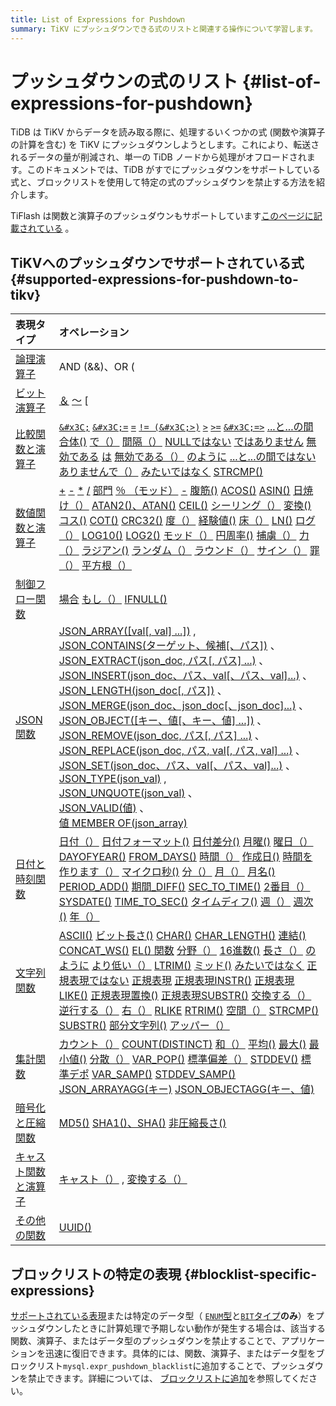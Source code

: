 ```yaml
---
title: List of Expressions for Pushdown
summary: TiKV にプッシュダウンできる式のリストと関連する操作について学習します。
---
```


# プッシュダウンの式のリスト {#list-of-expressions-for-pushdown}

TiDB は TiKV からデータを読み取る際に、処理するいくつかの式 (関数や演算子の計算を含む) を TiKV にプッシュダウンしようとします。これにより、転送されるデータの量が削減され、単一の TiDB ノードから処理がオフロードされます。このドキュメントでは、TiDB がすでにプッシュダウンをサポートしている式と、ブロックリストを使用して特定の式のプッシュダウンを禁止する方法を紹介します。

TiFlash は関数と演算子のプッシュダウンもサポートしています[このページに記載されている](/tiflash/tiflash-supported-pushdown-calculations.md) 。

## TiKVへのプッシュダウンでサポートされている式 {#supported-expressions-for-pushdown-to-tikv}

| 表現タイプ                                                                                                             | オペレーション                                                                                                                                                                                                                                                                                                                                                                                                                                                                                                                                                                                                                                                                                                                                                                                                                                                                                                                                                                                                                                                                                                                                                                                                                                                                                                                                                                                                                                                                                                                                                                                                                                                                                                                                                                                                                                                                                                                                                                                                                                                                                                                                                                                                                                                                                                                                                                                                                                                                                                                                                                                                                                                                                                                                                                                                                                                                                                                                                                                                                                                                                                                                                                                                                                                                                           |
| :---------------------------------------------------------------------------------------------------------------- | :------------------------------------------------------------------------------------------------------------------------------------------------------------------------------------------------------------------------------------------------------------------------------------------------------------------------------------------------------------------------------------------------------------------------------------------------------------------------------------------------------------------------------------------------------------------------------------------------------------------------------------------------------------------------------------------------------------------------------------------------------------------------------------------------------------------------------------------------------------------------------------------------------------------------------------------------------------------------------------------------------------------------------------------------------------------------------------------------------------------------------------------------------------------------------------------------------------------------------------------------------------------------------------------------------------------------------------------------------------------------------------------------------------------------------------------------------------------------------------------------------------------------------------------------------------------------------------------------------------------------------------------------------------------------------------------------------------------------------------------------------------------------------------------------------------------------------------------------------------------------------------------------------------------------------------------------------------------------------------------------------------------------------------------------------------------------------------------------------------------------------------------------------------------------------------------------------------------------------------------------------------------------------------------------------------------------------------------------------------------------------------------------------------------------------------------------------------------------------------------------------------------------------------------------------------------------------------------------------------------------------------------------------------------------------------------------------------------------------------------------------------------------------------------------------------------------------------------------------------------------------------------------------------------------------------------------------------------------------------------------------------------------------------------------------------------------------------------------------------------------------------------------------------------------------------------------------------------------------------------------------------------------------------------------ |
| [論理演算子](/functions-and-operators/operators.md#logical-operators)                                                  | AND (&amp;&amp;)、OR (||)、NOT (!)、XOR                                                                                                                                                                                                                                                                                                                                                                                                                                                                                                                                                                                                                                                                                                                                                                                                                                                                                                                                                                                                                                                                                                                                                                                                                                                                                                                                                                                                                                                                                                                                                                                                                                                                                                                                                                                                                                                                                                                                                                                                                                                                                                                                                                                                                                                                                                                                                                                                                                                                                                                                                                                                                                                                                                                                                                                                                                                                                                                                                                                                                                                                                                                                                                                                                                                              |
| [ビット演算子](/functions-and-operators/operators.md#operators)                                                         | [＆](https://dev.mysql.com/doc/refman/8.0/en/bit-functions.html#operator_bitwise-and) [〜](https://dev.mysql.com/doc/refman/8.0/en/bit-functions.html#operator_bitwise-invert) [|](https://dev.mysql.com/doc/refman/8.0/en/bit-functions.html#operator_bitwise-or) [`^`](https://dev.mysql.com/doc/refman/8.0/en/bit-functions.html#operator_bitwise-xor) [`&#x3C;&#x3C;`](https://dev.mysql.com/doc/refman/8.0/en/bit-functions.html#operator_left-shift) [`>>`](https://dev.mysql.com/doc/refman/8.0/en/bit-functions.html#operator_right-shift)                                                                                                                                                                                                                                                                                                                                                                                                                                                                                                                                                                                                                                                                                                                                                                                                                                                                                                                                                                                                                                                                                                                                                                                                                                                                                                                                                                                                                                                                                                                                                                                                                                                                                                                                                                                                                                                                                                                                                                                                                                                                                                                                                                                                                                                                                                                                                                                                                                                                                                                                                                                                                                                                                                                                                  |
| [比較関数と演算子](/functions-and-operators/operators.md#comparison-functions-and-operators)                              | [`&#x3C;`](https://dev.mysql.com/doc/refman/8.0/en/comparison-operators.html#operator_less-than) [`&#x3C;=`](https://dev.mysql.com/doc/refman/8.0/en/comparison-operators.html#operator_less-than-or-equal) [`=`](https://dev.mysql.com/doc/refman/8.0/en/comparison-operators.html#operator_equal) [`!= (&#x3C;>)`](https://dev.mysql.com/doc/refman/8.0/en/comparison-operators.html#operator_not-equal) [`>`](https://dev.mysql.com/doc/refman/8.0/en/comparison-operators.html#operator_greater-than) [`>=`](https://dev.mysql.com/doc/refman/8.0/en/comparison-operators.html#operator_greater-than-or-equal) [`&#x3C;=>`](https://dev.mysql.com/doc/refman/8.0/en/comparison-operators.html#operator_equal-to) [...と...の間](https://dev.mysql.com/doc/refman/8.0/en/comparison-operators.html#operator_between) [合体()](https://dev.mysql.com/doc/refman/8.0/en/comparison-operators.html#function_coalesce) [で（）](https://dev.mysql.com/doc/refman/8.0/en/comparison-operators.html#operator_in) [間隔（）](https://dev.mysql.com/doc/refman/8.0/en/comparison-operators.html#function_interval) [NULLではない](https://dev.mysql.com/doc/refman/8.0/en/comparison-operators.html#operator_is-not-null) [ではありません](https://dev.mysql.com/doc/refman/8.0/en/comparison-operators.html#operator_is-not) [無効である](https://dev.mysql.com/doc/refman/8.0/en/comparison-operators.html#operator_is-null) [は](https://dev.mysql.com/doc/refman/8.0/en/comparison-operators.html#operator_is) [無効である（）](https://dev.mysql.com/doc/refman/8.0/en/comparison-operators.html#function_isnull) [のように](https://dev.mysql.com/doc/refman/8.0/en/string-comparison-functions.html#operator_like) [...と...の間ではない](https://dev.mysql.com/doc/refman/8.0/en/comparison-operators.html#operator_not-between) [ありませんで（）](https://dev.mysql.com/doc/refman/8.0/en/comparison-operators.html#operator_not-in) [みたいではなく](https://dev.mysql.com/doc/refman/8.0/en/string-comparison-functions.html#operator_not-like) [STRCMP()](https://dev.mysql.com/doc/refman/8.0/en/string-comparison-functions.html#function_strcmp)                                                                                                                                                                                                                                                                                                                                                                                                                                                                                                                                                                                                                                                                                                                                                                                                                                                                                                                                                                                                                                                                                                                                                                                                     |
| [数値関数と演算子](/functions-and-operators/numeric-functions-and-operators.md)                                           | [+](https://dev.mysql.com/doc/refman/8.0/en/arithmetic-functions.html#operator_plus) [-](https://dev.mysql.com/doc/refman/8.0/en/arithmetic-functions.html#operator_minus) [*](https://dev.mysql.com/doc/refman/8.0/en/arithmetic-functions.html#operator_times) [/](https://dev.mysql.com/doc/refman/8.0/en/arithmetic-functions.html#operator_divide) [部門](https://dev.mysql.com/doc/refman/8.0/en/arithmetic-functions.html#operator_div) [％ （モッド）](https://dev.mysql.com/doc/refman/8.0/en/arithmetic-functions.html#operator_mod) [-](https://dev.mysql.com/doc/refman/8.0/en/arithmetic-functions.html#operator_unary-minus) [腹筋()](https://dev.mysql.com/doc/refman/8.0/en/mathematical-functions.html#function_abs) [ACOS()](https://dev.mysql.com/doc/refman/8.0/en/mathematical-functions.html#function_acos) [ASIN()](https://dev.mysql.com/doc/refman/8.0/en/mathematical-functions.html#function_asin) [日焼け（）](https://dev.mysql.com/doc/refman/8.0/en/mathematical-functions.html#function_atan) [ATAN2()、ATAN()](https://dev.mysql.com/doc/refman/8.0/en/mathematical-functions.html#function_atan2) [CEIL()](https://dev.mysql.com/doc/refman/8.0/en/mathematical-functions.html#function_ceil) [シーリング（）](https://dev.mysql.com/doc/refman/8.0/en/mathematical-functions.html#function_ceiling) [変換()](https://dev.mysql.com/doc/refman/8.0/en/mathematical-functions.html#function_conv) [コス()](https://dev.mysql.com/doc/refman/8.0/en/mathematical-functions.html#function_cos) [COT()](https://dev.mysql.com/doc/refman/8.0/en/mathematical-functions.html#function_cot) [CRC32()](https://dev.mysql.com/doc/refman/8.0/en/mathematical-functions.html#function_crc32) [度（）](https://dev.mysql.com/doc/refman/8.0/en/mathematical-functions.html#function_degrees) [経験値()](https://dev.mysql.com/doc/refman/8.0/en/mathematical-functions.html#function_exp) [床（）](https://dev.mysql.com/doc/refman/8.0/en/mathematical-functions.html#function_floor) [LN()](https://dev.mysql.com/doc/refman/8.0/en/mathematical-functions.html#function_ln) [ログ（）](https://dev.mysql.com/doc/refman/8.0/en/mathematical-functions.html#function_log) [LOG10()](https://dev.mysql.com/doc/refman/8.0/en/mathematical-functions.html#function_log10) [LOG2()](https://dev.mysql.com/doc/refman/8.0/en/mathematical-functions.html#function_log2) [モッド（）](https://dev.mysql.com/doc/refman/8.0/en/mathematical-functions.html#function_mod) [円周率()](https://dev.mysql.com/doc/refman/8.0/en/mathematical-functions.html#function_pi) [捕虜（）](https://dev.mysql.com/doc/refman/8.0/en/mathematical-functions.html#function_pow) [力（）](https://dev.mysql.com/doc/refman/8.0/en/mathematical-functions.html#function_power) [ラジアン()](https://dev.mysql.com/doc/refman/8.0/en/mathematical-functions.html#function_radians) [ランダム（）](https://dev.mysql.com/doc/refman/8.0/en/mathematical-functions.html#function_rand) [ラウンド（）](https://dev.mysql.com/doc/refman/8.0/en/mathematical-functions.html#function_round) [サイン（）](https://dev.mysql.com/doc/refman/8.0/en/mathematical-functions.html#function_sign) [罪（）](https://dev.mysql.com/doc/refman/8.0/en/mathematical-functions.html#function_sin) [平方根（）](https://dev.mysql.com/doc/refman/8.0/en/mathematical-functions.html#function_sqrt) |
| [制御フロー関数](/functions-and-operators/control-flow-functions.md)                                                     | [場合](https://dev.mysql.com/doc/refman/8.0/en/flow-control-functions.html#operator_case) [もし（）](https://dev.mysql.com/doc/refman/8.0/en/flow-control-functions.html#function_if) [IFNULL()](https://dev.mysql.com/doc/refman/8.0/en/flow-control-functions.html#function_ifnull)                                                                                                                                                                                                                                                                                                                                                                                                                                                                                                                                                                                                                                                                                                                                                                                                                                                                                                                                                                                                                                                                                                                                                                                                                                                                                                                                                                                                                                                                                                                                                                                                                                                                                                                                                                                                                                                                                                                                                                                                                                                                                                                                                                                                                                                                                                                                                                                                                                                                                                                                                                                                                                                                                                                                                                                                                                                                                                                                                                                                                   |
| [JSON関数](/functions-and-operators/json-functions.md)                                                              | [JSON_ARRAY([val[, val] ...])](https://dev.mysql.com/doc/refman/8.0/en/json-creation-functions.html#function_json-array) ,<br/> [JSON_CONTAINS(ターゲット、候補[、パス])](https://dev.mysql.com/doc/refman/8.0/en/json-search-functions.html#function_json-contains) 、<br/> [JSON_EXTRACT(json_doc, パス[, パス] ...)](https://dev.mysql.com/doc/refman/8.0/en/json-search-functions.html#function_json-extract) 、<br/> [JSON_INSERT(json_doc、パス、val[、パス、val]...)](https://dev.mysql.com/doc/refman/8.0/en/json-modification-functions.html#function_json-insert) 、<br/> [JSON_LENGTH(json_doc[, パス])](https://dev.mysql.com/doc/refman/8.0/en/json-attribute-functions.html#function_json-length) 、<br/> [JSON_MERGE(json_doc、json_doc[、json_doc]...)](https://dev.mysql.com/doc/refman/8.0/en/json-modification-functions.html#function_json-merge) 、<br/> [JSON_OBJECT([キー、値[、キー、値] ...])](https://dev.mysql.com/doc/refman/8.0/en/json-creation-functions.html#function_json-object) 、<br/> [JSON_REMOVE(json_doc, パス[, パス] ...)](https://dev.mysql.com/doc/refman/8.0/en/json-modification-functions.html#function_json-remove) 、<br/> [JSON_REPLACE(json_doc, パス, val[, パス, val] ...)](https://dev.mysql.com/doc/refman/8.0/en/json-modification-functions.html#function_json-replace) 、<br/> [JSON_SET(json_doc、パス、val[、パス、val]...)](https://dev.mysql.com/doc/refman/8.0/en/json-modification-functions.html#function_json-set) 、<br/> [JSON_TYPE(json_val)](https://dev.mysql.com/doc/refman/8.0/en/json-attribute-functions.html#function_json-type) ,<br/> [JSON_UNQUOTE(json_val)](https://dev.mysql.com/doc/refman/8.0/en/json-modification-functions.html#function_json-unquote) 、<br/> [JSON_VALID(値)](https://dev.mysql.com/doc/refman/8.0/en/json-attribute-functions.html#function_json-valid) 、<br/> [値 MEMBER OF(json_array)](https://dev.mysql.com/doc/refman/8.0/en/json-search-functions.html#operator_member-of)                                                                                                                                                                                                                                                                                                                                                                                                                                                                                                                                                                                                                                                                                                                                                                                                                                                                                                                                                                                                                                                                                                                                                                                                                                                                                                                                                                         |
| [日付と時刻関数](/functions-and-operators/date-and-time-functions.md)                                                    | [日付（）](https://dev.mysql.com/doc/refman/8.0/en/date-and-time-functions.html#function_date) [日付フォーマット()](https://dev.mysql.com/doc/refman/8.0/en/date-and-time-functions.html#function_date-format) [日付差分()](https://dev.mysql.com/doc/refman/8.0/en/date-and-time-functions.html#function_datediff) [月曜()](https://dev.mysql.com/doc/refman/8.0/en/date-and-time-functions.html#function_dayofmonth) [曜日（）](https://dev.mysql.com/doc/refman/8.0/en/date-and-time-functions.html#function_dayofweek) [DAYOFYEAR()](https://dev.mysql.com/doc/refman/8.0/en/date-and-time-functions.html#function_dayofyear) [FROM_DAYS()](https://dev.mysql.com/doc/refman/8.0/en/date-and-time-functions.html#function_from-days) [時間（）](https://dev.mysql.com/doc/refman/8.0/en/date-and-time-functions.html#function_hour) [作成日()](https://dev.mysql.com/doc/refman/8.0/en/date-and-time-functions.html#function_makedate) [時間を作ります（）](https://dev.mysql.com/doc/refman/8.0/en/date-and-time-functions.html#function_maketime) [マイクロ秒()](https://dev.mysql.com/doc/refman/8.0/en/date-and-time-functions.html#function_microsecond) [分（）](https://dev.mysql.com/doc/refman/8.0/en/date-and-time-functions.html#function_minute) [月（）](https://dev.mysql.com/doc/refman/8.0/en/date-and-time-functions.html#function_month) [月名()](https://dev.mysql.com/doc/refman/8.0/en/date-and-time-functions.html#function_monthname) [PERIOD_ADD()](https://dev.mysql.com/doc/refman/8.0/en/date-and-time-functions.html#function_period-add) [期間_DIFF()](https://dev.mysql.com/doc/refman/8.0/en/date-and-time-functions.html#function_period-diff) [SEC_TO_TIME()](https://dev.mysql.com/doc/refman/8.0/en/date-and-time-functions.html#function_sec-to-time) [2番目（）](https://dev.mysql.com/doc/refman/8.0/en/date-and-time-functions.html#function_second) [SYSDATE()](https://dev.mysql.com/doc/refman/8.0/en/date-and-time-functions.html#function_sysdate) [TIME_TO_SEC()](https://dev.mysql.com/doc/refman/8.0/en/date-and-time-functions.html#function_time-to-sec) [タイムディフ()](https://dev.mysql.com/doc/refman/8.0/en/date-and-time-functions.html#function_timediff) [週（）](https://dev.mysql.com/doc/refman/8.0/en/date-and-time-functions.html#function_week) [週次()](https://dev.mysql.com/doc/refman/8.0/en/date-and-time-functions.html#function_weekofyear) [年（）](https://dev.mysql.com/doc/refman/8.0/en/date-and-time-functions.html#function_year)                                                                                                                                                                                                                                                                                                                                                                                                                                                                                                                                                                                                                                                                                                                                                                                                                                                      |
| [文字列関数](/functions-and-operators/string-functions.md)                                                             | [ASCII()](https://dev.mysql.com/doc/refman/8.0/en/string-functions.html#function_ascii) [ビット長さ()](https://dev.mysql.com/doc/refman/8.0/en/string-functions.html#function_bit-length) [CHAR()](https://dev.mysql.com/doc/refman/8.0/en/string-functions.html#function_char) [CHAR_LENGTH()](https://dev.mysql.com/doc/refman/8.0/en/string-functions.html#function_char-length) [連結()](https://dev.mysql.com/doc/refman/8.0/en/string-functions.html#function_concat) [CONCAT_WS()](https://dev.mysql.com/doc/refman/8.0/en/string-functions.html#function_concat-ws) [EL() 関数](https://dev.mysql.com/doc/refman/8.0/en/string-functions.html#function_elt) [分野（）](https://dev.mysql.com/doc/refman/8.0/en/string-functions.html#function_field) [16進数()](https://dev.mysql.com/doc/refman/8.0/en/string-functions.html#function_hex) [長さ（）](https://dev.mysql.com/doc/refman/8.0/en/string-functions.html#function_length) [のように](https://dev.mysql.com/doc/refman/8.0/en/string-comparison-functions.html#operator_like) [より低い（）](https://dev.mysql.com/doc/refman/8.0/en/string-functions.html#function_lower) [LTRIM()](https://dev.mysql.com/doc/refman/8.0/en/string-functions.html#function_ltrim) [ミッド()](https://dev.mysql.com/doc/refman/8.0/en/string-functions.html#function_mid) [みたいではなく](https://dev.mysql.com/doc/refman/8.0/en/string-comparison-functions.html#operator_not-like) [正規表現ではない](https://dev.mysql.com/doc/refman/8.0/en/regexp.html#operator_not-regexp) [正規表現](https://dev.mysql.com/doc/refman/8.0/en/regexp.html#operator_regexp) [正規表現INSTR()](https://dev.mysql.com/doc/refman/8.0/en/regexp.html#function_regexp-instr) [正規表現LIKE()](https://dev.mysql.com/doc/refman/8.0/en/regexp.html#function_regexp-like) [正規表現置換()](https://dev.mysql.com/doc/refman/8.0/en/regexp.html#function_regexp-replace) [正規表現SUBSTR()](https://dev.mysql.com/doc/refman/8.0/en/regexp.html#function_regexp-substr) [交換する（）](https://dev.mysql.com/doc/refman/8.0/en/string-functions.html#function_replace) [逆行する（）](https://dev.mysql.com/doc/refman/8.0/en/string-functions.html#function_reverse) [右（）](https://dev.mysql.com/doc/refman/8.0/en/string-functions.html#function_right) [RLIKE](https://dev.mysql.com/doc/refman/8.0/en/regexp.html#operator_regexp) [RTRIM()](https://dev.mysql.com/doc/refman/8.0/en/string-functions.html#function_rtrim) [空間（）](https://dev.mysql.com/doc/refman/8.0/en/string-functions.html#function_space) [STRCMP()](https://dev.mysql.com/doc/refman/8.0/en/string-comparison-functions.html#function_strcmp) [SUBSTR()](https://dev.mysql.com/doc/refman/8.0/en/string-functions.html#function_substr) [部分文字列()](https://dev.mysql.com/doc/refman/8.0/en/string-functions.html#function_substring) [アッパー（）](https://dev.mysql.com/doc/refman/8.0/en/string-functions.html#function_upper)                                                                                                                                                                                                                                                                                                                                                                                                                                           |
| [集計関数](/functions-and-operators/aggregate-group-by-functions.md#aggregate-group-by-functions)                     | [カウント（）](https://dev.mysql.com/doc/refman/8.0/en/aggregate-functions.html#function_count) [COUNT(DISTINCT)](https://dev.mysql.com/doc/refman/8.0/en/aggregate-functions.html#function_count-distinct) [和（）](https://dev.mysql.com/doc/refman/8.0/en/aggregate-functions.html#function_sum) [平均()](https://dev.mysql.com/doc/refman/8.0/en/aggregate-functions.html#function_avg) [最大()](https://dev.mysql.com/doc/refman/8.0/en/aggregate-functions.html#function_max) [最小値()](https://dev.mysql.com/doc/refman/8.0/en/aggregate-functions.html#function_min) [分散（）](https://dev.mysql.com/doc/refman/8.0/en/aggregate-functions.html#function_variance) [VAR_POP()](https://dev.mysql.com/doc/refman/8.0/en/aggregate-functions.html#function_var-pop) [標準偏差（）](https://dev.mysql.com/doc/refman/8.0/en/aggregate-functions.html#function_std) [STDDEV()](https://dev.mysql.com/doc/refman/8.0/en/aggregate-functions.html#function_stddev) [標準デポ](https://dev.mysql.com/doc/refman/8.0/en/aggregate-functions.html#function_stddev-pop) [VAR_SAMP()](https://dev.mysql.com/doc/refman/8.0/en/aggregate-functions.html#function_var-samp) [STDDEV_SAMP()](https://dev.mysql.com/doc/refman/8.0/en/aggregate-functions.html#function_stddev-samp) [JSON_ARRAYAGG(キー)](https://dev.mysql.com/doc/refman/8.0/en/aggregate-functions.html#function_json-arrayagg) [JSON_OBJECTAGG(キー、値)](https://dev.mysql.com/doc/refman/8.0/en/aggregate-functions.html#function_json-objectagg)                                                                                                                                                                                                                                                                                                                                                                                                                                                                                                                                                                                                                                                                                                                                                                                                                                                                                                                                                                                                                                                                                                                                                                                                                                                                                                                                                                                                                                                                                                                                                                                                                                                                                                                                                                                                                   |
| [暗号化と圧縮関数](/functions-and-operators/encryption-and-compression-functions.md#encryption-and-compression-functions) | [MD5()](https://dev.mysql.com/doc/refman/8.0/en/encryption-functions.html#function_md5) [SHA1()、SHA()](https://dev.mysql.com/doc/refman/8.0/en/encryption-functions.html#function_sha1) [非圧縮長さ()](https://dev.mysql.com/doc/refman/8.0/en/encryption-functions.html#function_uncompressed-length)                                                                                                                                                                                                                                                                                                                                                                                                                                                                                                                                                                                                                                                                                                                                                                                                                                                                                                                                                                                                                                                                                                                                                                                                                                                                                                                                                                                                                                                                                                                                                                                                                                                                                                                                                                                                                                                                                                                                                                                                                                                                                                                                                                                                                                                                                                                                                                                                                                                                                                                                                                                                                                                                                                                                                                                                                                                                                                                                                                                                 |
| [キャスト関数と演算子](/functions-and-operators/cast-functions-and-operators.md#cast-functions-and-operators)               | [キャスト（）](https://dev.mysql.com/doc/refman/8.0/en/cast-functions.html#function_cast) , [変換する（）](https://dev.mysql.com/doc/refman/8.0/en/cast-functions.html#function_convert)                                                                                                                                                                                                                                                                                                                                                                                                                                                                                                                                                                                                                                                                                                                                                                                                                                                                                                                                                                                                                                                                                                                                                                                                                                                                                                                                                                                                                                                                                                                                                                                                                                                                                                                                                                                                                                                                                                                                                                                                                                                                                                                                                                                                                                                                                                                                                                                                                                                                                                                                                                                                                                                                                                                                                                                                                                                                                                                                                                                                                                                                                                                      |
| [その他の関数](/functions-and-operators/miscellaneous-functions.md#supported-functions)                                 | [UUID()](https://dev.mysql.com/doc/refman/8.0/en/miscellaneous-functions.html#function_uuid)                                                                                                                                                                                                                                                                                                                                                                                                                                                                                                                                                                                                                                                                                                                                                                                                                                                                                                                                                                                                                                                                                                                                                                                                                                                                                                                                                                                                                                                                                                                                                                                                                                                                                                                                                                                                                                                                                                                                                                                                                                                                                                                                                                                                                                                                                                                                                                                                                                                                                                                                                                                                                                                                                                                                                                                                                                                                                                                                                                                                                                                                                                                                                                                                      |

## ブロックリストの特定の表現 {#blocklist-specific-expressions}

[サポートされている表現](#supported-expressions-for-pushdown-to-tikv)または特定のデータ型（ [`ENUM`型](/data-type-string.md#enum-type)と[`BIT`タイプ](/data-type-numeric.md#bit-type)**のみ**）をプッシュダウンしたときに計算処理で予期しない動作が発生する場合は、該当する関数、演算子、またはデータ型のプッシュダウンを禁止することで、アプリケーションを迅速に復旧できます。具体的には、関数、演算子、またはデータ型をブロックリスト`mysql.expr_pushdown_blacklist`に追加することで、プッシュダウンを禁止できます。詳細については、 [ブロックリストに追加](/blocklist-control-plan.md#disable-the-pushdown-of-specific-expressions)を参照してください。

